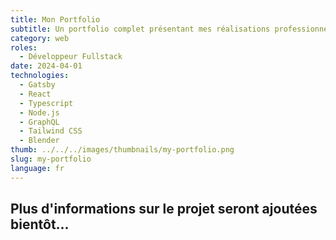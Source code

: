 ```yaml
---
title: Mon Portfolio
subtitle: Un portfolio complet présentant mes réalisations professionnelles, compétences et projets, fournissant un aperçu détaillé de mon expertise et de mes réalisations.
category: web
roles:
  - Développeur Fullstack
date: 2024-04-01
technologies: 
  - Gatsby
  - React
  - Typescript
  - Node.js
  - GraphQL
  - Tailwind CSS
  - Blender
thumb: ../../../images/thumbnails/my-portfolio.png
slug: my-portfolio
language: fr
---
```


## Plus d'informations sur le projet seront ajoutées bientôt...